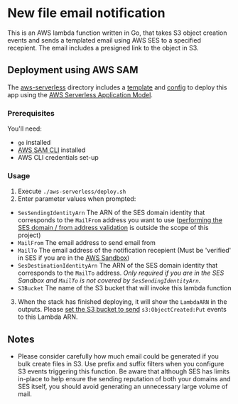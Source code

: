 # New file email notification

This is an AWS lambda function written in Go, that takes S3 object creation events and sends a templated email using AWS SES to a specified recepient. The email includes a presigned link to the object in S3.

## Deployment using AWS SAM

The [aws-serverless](./aws-serverless) directory includes a [template](./aws-serverless/template.yml) and [config](./aws-serverless/samconfig.toml) to deploy this app using the [AWS Serverless Application Model](https://docs.aws.amazon.com/serverless-application-model/latest/developerguide/what-is-sam.html).

### Prerequisites

You'll need:

 - `go` installed
 - [AWS SAM CLI](https://docs.aws.amazon.com/serverless-application-model/latest/developerguide/serverless-sam-cli-install.html) installed
 - AWS CLI credentials set-up

### Usage

 1. Execute `./aws-serverless/deploy.sh` 
 2. Enter parameter values when prompted:
   - `SesSendingIdentityArn` The ARN of the SES domain identity that corresponds to the `MailFrom` address you want to use ([performing the SES domain / from address validation](https://docs.aws.amazon.com/ses/latest/DeveloperGuide/verify-addresses-and-domains.html) is outside the scope of this project)
   - `MailFrom` The email address to send email from
   - `MailTo` The email address of the notification recepient (Must be 'verified' in SES if you are in the [AWS Sandbox](https://docs.aws.amazon.com/ses/latest/DeveloperGuide/request-production-access.html)) 
   - `SesDestinationIdentityArn` The ARN of the SES domain identity that corresponds to the `MailTo` address. *Only required if you are in the SES Sandbox and `MailTo` is not covered by `SesSendingIdentityArn`*.
   - `S3Bucket` The name of the S3 bucket that will invoke this lambda function
 3. When the stack has finished deploying, it will show the `LambdaARN` in the outputs. Please [set the S3 bucket to send](https://docs.aws.amazon.com/AmazonS3/latest/userguide/enable-event-notifications.html) `s3:ObjectCreated:Put` events to this Lambda ARN.

## Notes

 - Please consider carefully how much email could be generated if you bulk create files in S3. Use prefix and suffix filters when you configure S3 events triggering this function. Be aware that although SES has limits in-place to help ensure the sending reputation of both your domains and SES itself, you should avoid generating an unnecessary large volume of mail.
